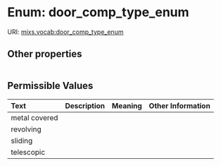
# Enum: door_comp_type_enum




URI: [mixs.vocab:door_comp_type_enum](https://w3id.org/mixs/vocab/door_comp_type_enum)


## Other properties

|  |  |  |
| --- | --- | --- |

## Permissible Values

| Text | Description | Meaning | Other Information |
| :--- | :---: | :---: | ---: |
| metal covered |  |  |  |
| revolving |  |  |  |
| sliding |  |  |  |
| telescopic |  |  |  |

